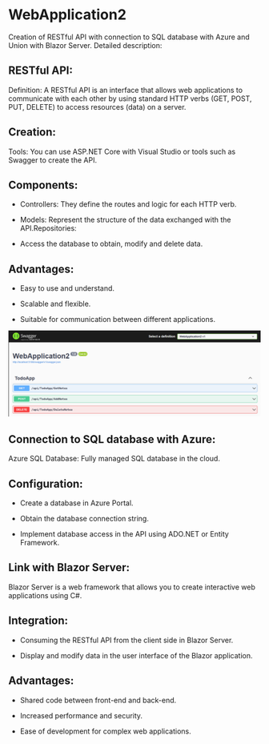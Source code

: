 # WebApplication2

Creation of RESTful API with connection to SQL database with Azure and Union with Blazor Server.
Detailed description:

## RESTful API:

Definition: A RESTful API is an interface that allows web applications to communicate with each other by using standard HTTP verbs (GET, POST, PUT, DELETE) to access resources (data) on a server.

## Creation:

Tools: You can use ASP.NET Core with Visual Studio or tools such as Swagger to create the API.

## Components:

- Controllers: They define the routes and logic for each HTTP verb.

- Models: Represent the structure of the data exchanged with the API.Repositories: 

- Access the database to obtain, modify and delete data.

## Advantages:

- Easy to use and understand.

- Scalable and flexible.

- Suitable for communication between different applications.

![API](https://github.com/Brayan17king/WebApplication2/blob/master/WebApplication2/img/api.PNG)

## Connection to SQL database with Azure:

Azure SQL Database: Fully managed SQL database in the cloud.

## Configuration:

- Create a database in Azure Portal.

- Obtain the database connection string.

- Implement database access in the API using ADO.NET or Entity Framework.

## Link with Blazor Server:

Blazor Server is a web framework that allows you to create interactive web applications using C#.

## Integration:

- Consuming the RESTful API from the client side in Blazor Server.

- Display and modify data in the user interface of the Blazor application.

## Advantages:

- Shared code between front-end and back-end.

- Increased performance and security.

- Ease of development for complex web applications.

